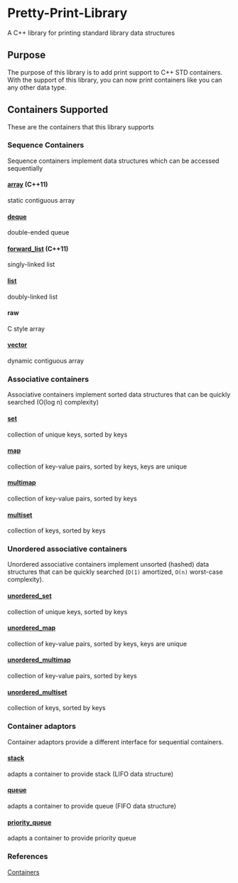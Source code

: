 # Pretty-Print-Library

A C++ library for printing standard library data structures

## Purpose
The purpose of this library is to add print support to C++ STD containers. With the support of this library, you can now print containers like you can any other data type.

## Containers Supported
These are the containers that this library supports

### Sequence Containers
Sequence containers implement data structures which can be accessed sequentially

#### [array](http://en.cppreference.com/w/cpp/container/array) (C++11)
static contiguous array
#### [deque](http://en.cppreference.com/w/cpp/container/deque)
double-ended queue
#### [forward_list](http://en.cppreference.com/w/cpp/container/forward_list) (C++11)
singly-linked list
#### [list](http://en.cppreference.com/w/cpp/container/list)
doubly-linked list
#### raw
C style array
#### [vector](http://en.cppreference.com/w/cpp/container/vector)
dynamic contiguous array

### Associative containers
Associative containers implement sorted data structures that can be quickly searched (O(log n) complexity)

#### [set](http://en.cppreference.com/w/cpp/container/set)
collection of unique keys, sorted by keys
#### [map](http://en.cppreference.com/w/cpp/container/map)
collection of key-value pairs, sorted by keys, keys are unique
#### [multimap](http://en.cppreference.com/w/cpp/container/multimap)
collection of key-value pairs, sorted by keys
#### [multiset](http://en.cppreference.com/w/cpp/container/multiset)
collection of keys, sorted by keys

### Unordered associative containers
Unordered associative containers implement unsorted (hashed) data structures that can be quickly searched (`O(1)` amortized, `O(n)` worst-case complexity).

#### [unordered_set](http://en.cppreference.com/w/cpp/container/unordered_set)
collection of unique keys, sorted by keys
#### [unordered_map](http://en.cppreference.com/w/cpp/container/unordered_map)
collection of key-value pairs, sorted by keys, keys are unique
#### [unordered_multimap](http://en.cppreference.com/w/cpp/container/unordered_multimap)
collection of key-value pairs, sorted by keys
#### [unordered_multiset](http://en.cppreference.com/w/cpp/container/unordered_multiset)
collection of keys, sorted by keys

### Container adaptors
Container adaptors provide a different interface for sequential containers.

#### [stack](http://en.cppreference.com/w/cpp/container/stack)
adapts a container to provide stack (LIFO data structure)
#### [queue](http://en.cppreference.com/w/cpp/container/queue)
adapts a container to provide queue (FIFO data structure)
#### [priority_queue](http://en.cppreference.com/w/cpp/container/priority_queue)
adapts a container to provide priority queue

### References
[Containers](http://en.cppreference.com/w/cpp/container)

